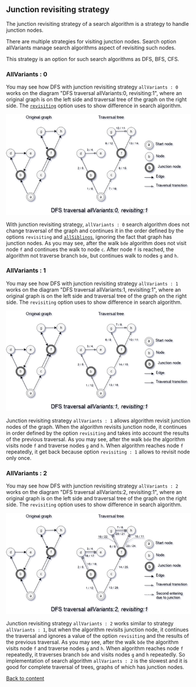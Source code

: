 ## Junction revisiting strategy

The junction revisiting strategy of a search algorithm is a strategy to handle junction nodes.

There are multiple strategies for visiting junction nodes. Search option allVariants manage search algorithms aspect of revisiting such nodes.

This strategy is an option for such search algorithms as DFS, BFS, CFS.

### AllVariants : 0

You may see how DFS with junction revisiting strategy `allVariants : 0` works on the diagram "DFS traversal allVariants:0, revisiting:1", where an original graph is on the left side and traversal tree of the graph on the right side. The [`revisiting`](./StrategyRevisiting.md) option uses to show difference in search algorithm.

![AllVariants0.png](../../image/searchOptions/AllVariants0.png)

With junction revisiting strategy, `allVariants : 0` search algorithm does not change traversal of the graph and continues it in the order defined by the options `revisiting` and [`allSiblings`](./StrategyAllSiblings.md), ignoring the fact that graph has junction nodes. As you may see, after the walk `bde` algorithm does not visit node `f` and continues the walk to node `c`. After node `f` is reached, the algorithm not traverse branch `bde`, but continues walk to nodes `g` and `h`.

### AllVariants : 1

You may see how DFS with junction revisiting strategy `allVariants : 1` works on the diagram "DFS traversal allVariants:1, revisiting:1", where an original graph is on the left side and traversal tree of the graph on the right side. The `revisiting` option uses to show difference in search algorithm.

![AllVariants1.png](../../image/searchOptions/AllVariants1.png)

Junction revisiting strategy `allVariants : 1` allows algorithm revisit junction nodes of the graph. When the algorithm revisits junction node, it continues in order defined by the option `revisiting` and takes into account the results of the previous traversal. As you may see, after the walk `bde` the algorithm visits node `f` and traverse nodes `g` and `h`. When algorithm reaches node `f` repeatedly, it get back because option `revisiting : 1` allows to revisit node only once.

### AllVariants : 2

You may see how DFS with junction revisiting strategy `allVariants : 2` works on the diagram "DFS traversal allVariants:2, revisiting:1", where an original graph is on the left side and traversal tree of the graph on the right side. The `revisiting` option uses to show difference in search algorithm.

![AllVariants2.png](../../image/searchOptions/AllVariants2.png)

Junction revisiting strategy `allVariants : 2` works similar to strategy `allVariants : 1`, but when the algorithm revisits junction node, it continues the traversal and ignores a value of the option `revisiting` and the results of the previous traversal. As you may see, after the walk `bde` the algorithm visits node `f` and traverse nodes `g` and `h`. When algorithm reaches node `f` repeatedly, it traverses branch `bde` and visits nodes `g` and `h` repeatedly. So implementation of search algorithm `allVariants : 2` is the slowest and it is good for complete traversal of trees, graphs of which has junction nodes.

[Back to content](../README.md#Concepts)

